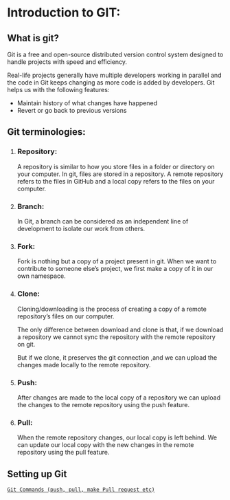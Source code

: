 # Introduction to GIT:
## What is git?
Git is a free and open-source distributed version control system designed to handle projects with speed and efficiency. 

Real-life projects generally have multiple developers working in parallel and the code in Git keeps 
changing as more code is added by developers. Git helps us with the following features:
- Maintain history of what changes have happened
- Revert or go back to previous versions
## Git terminologies:
  1. ### Repository:
      A repository is similar to how you store files in a folder or directory on your computer. 
      In git, files are stored in a repository. A remote repository refers to the files in GitHub and 
      a local copy refers to the files on your computer.

  2. ### Branch:
      In Git, a branch can be considered as an independent 
      line of development to isolate our work from others.
  3. ### Fork:
      Fork is nothing but a copy of a project present in git. When we want to contribute to 
      someone else’s project, we first make a copy of it in our own namespace.
  4. ### Clone:
      Cloning/downloading is the process of creating a copy of a remote repository’s files on 
      our computer. 

      The only difference between download and clone is that, if we download a repository we cannot 
      sync the repository with the remote repository on git. 

      But if we clone, it preserves the git connection ,and we can upload the changes made locally 
      to the remote repository.
  5. ### Push:
      After changes are made to the local copy of a repository we can upload the changes to the 
      remote repository using the push feature.
  6. ### Pull:
      When the remote repository changes, our local copy is left behind. We can update our local 
      copy with the new changes in the remote repository using the pull feature.
     
## Setting up Git
[`Git Commands (push, pull, make Pull request etc)`](git.md)
